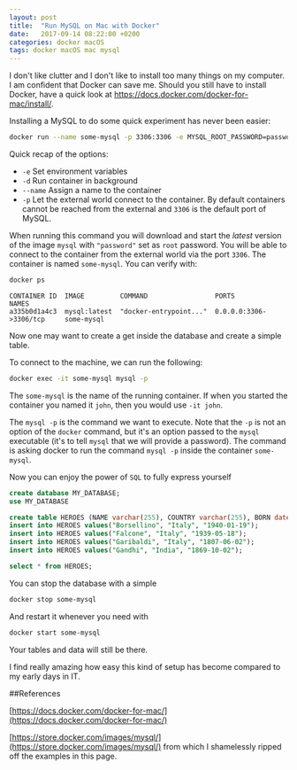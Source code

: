 ```yaml
---
layout: post
title:  "Run MySQL on Mac with Docker"
date:   2017-09-14 08:22:00 +0200
categories: docker macOS
tags: docker macOS mac mysql
---
```


I don't like clutter and I don't like to install too many things on my computer. I am confident that Docker can save me. Should you still have to install Docker, have a quick look at https://docs.docker.com/docker-for-mac/install/. 

Installing a MySQL to do some quick experiment has never been easier:

```sh
docker run --name some-mysql -p 3306:3306 -e MYSQL_ROOT_PASSWORD=password -d mysql:latest
```

Quick recap of the options:

* `-e` Set environment variables
* `-d` Run container in background
* `--name` Assign a name to the container
* `-p` Let the external world connect to the container. By default containers cannot be reached from the external and `3306` is the default port of MySQL.

When running this command you will download and start the *latest* version of the image `mysql` with `"password"` set as `root` password. You will be able to connect to the container from the external world via the port `3306`. The container is named `some-mysql`. You can verify with:
```sh
docker ps
```

```
CONTAINER ID  IMAGE         COMMAND                 PORTS                      NAMES
a335b0d1a4c3  mysql:latest  "docker-entrypoint..."  0.0.0.0:3306->3306/tcp     some-mysql
```

Now one may want to create a get inside the database and create a simple table.

To connect to the machine, we can run the following:

```sh
docker exec -it some-mysql mysql -p
```

The `some-mysql` is the name of the running container. If when you started the container you named it `john`, then you would use `-it john`.

The `mysql -p` is the command we want to execute. Note that the `-p` is not an option of the `docker` command, but it's an option passed to the `mysql` executable (it's to tell `mysql` that we will provide a password). The command is asking docker to run the command `mysql -p` inside the container `some-mysql`.

Now you can enjoy the power of `SQL` to fully express yourself

```sql
create database MY_DATABASE;
use MY_DATABASE

create table HEROES (NAME varchar(255), COUNTRY varchar(255), BORN date);
insert into HEROES values("Borsellino", "Italy", "1940-01-19");
insert into HEROES values("Falcone", "Italy", "1939-05-18");
insert into HEROES values("Garibaldi", "Italy", "1807-06-02");
insert into HEROES values("Gandhi", "India", "1869-10-02");

select * from HEROES;
```

You can stop the database with a simple

```sh
docker stop some-mysql
```

And restart it whenever you need with

```sh
docker start some-mysql
```

Your tables and data will still be there.

I find really amazing how easy this kind of setup has become compared to my early days in IT.


##References

[https://docs.docker.com/docker-for-mac/](https://docs.docker.com/docker-for-mac/)

[https://store.docker.com/images/mysql/](https://store.docker.com/images/mysql/) from which I shamelessly ripped off the examples in this page.

